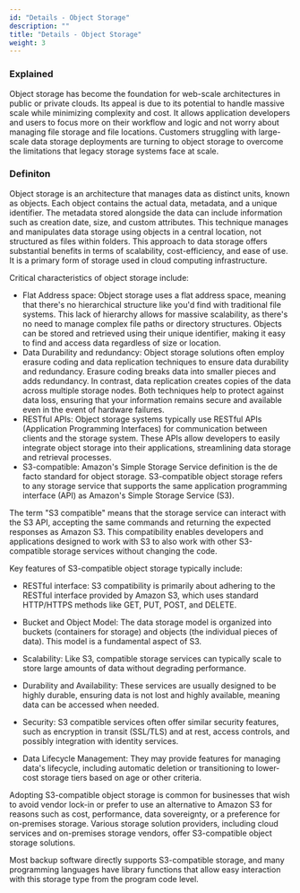 ```yaml
---
id: "Details - Object Storage"
description: ""
title: "Details - Object Storage"
weight: 3
---
```


### **Explained**

Object storage has become the foundation for web-scale architectures in public or private clouds. Its appeal is due to its potential to handle massive scale while minimizing complexity and cost. It allows application developers and users to focus more on their workflow and logic and not worry about managing file storage and file locations. Customers struggling with large-scale data storage deployments are turning to object storage to overcome the limitations that legacy storage systems face at scale.

### **Definiton**

Object storage is an architecture that manages data as distinct units, known as objects. Each object contains the actual data, metadata, and a unique identifier. The metadata stored alongside the data can include information such as creation date, size, and custom attributes. This technique manages and manipulates data storage using objects in a central location, not structured as files within folders. This approach to data storage offers substantial benefits in terms of scalability, cost-efficiency, and ease of use. It is a primary form of storage used in cloud computing infrastructure.

Critical characteristics of object storage include:

- Flat Address space: Object storage uses a flat address space, meaning that there's no hierarchical structure like you'd find with traditional file systems. This lack of hierarchy allows for massive scalability, as there's no need to manage complex file paths or directory structures. Objects can be stored and retrieved using their unique identifier, making it easy to find and access data regardless of size or location.
- Data Durability and redundancy: Object storage solutions often employ erasure coding and data replication techniques to ensure data durability and redundancy. Erasure coding breaks data into smaller pieces and adds redundancy. In contrast, data replication creates copies of the data across multiple storage nodes. Both techniques help to protect against data loss, ensuring that your information remains secure and available even in the event of hardware failures.
- RESTful APIs: Object storage systems typically use RESTful APIs (Application Programming Interfaces) for communication between clients and the storage system. These APIs allow developers to easily integrate object storage into their applications, streamlining data storage and retrieval processes.
- S3-compatible: Amazon's Simple Storage Service definition is the de facto standard for object storage. S3-compatible object storage refers to any storage service that supports the same application programming interface (API) as Amazon's Simple Storage Service (S3).

The term "S3 compatible" means that the storage service can interact with the S3 API, accepting the same commands and returning the expected responses as Amazon S3. This compatibility enables developers and applications designed to work with S3 to also work with other S3-compatible storage services without changing the code.

Key features of S3-compatible object storage typically include:

- RESTful interface: S3 compatibility is primarily about adhering to the RESTful interface provided by Amazon S3, which uses standard HTTP/HTTPS methods like GET, PUT, POST, and DELETE.

- Bucket and Object Model: The data storage model is organized into buckets (containers for storage) and objects (the individual pieces of data). This model is a fundamental aspect of S3.

- Scalability: Like S3, compatible storage services can typically scale to store large amounts of data without degrading performance.

- Durability and Availability: These services are usually designed to be highly durable, ensuring data is not lost and highly available, meaning data can be accessed when needed.

- Security: S3 compatible services often offer similar security features, such as encryption in transit (SSL/TLS) and at rest, access controls, and possibly integration with identity services.

- Data Lifecycle Management: They may provide features for managing data's lifecycle, including automatic deletion or transitioning to lower-cost storage tiers based on age or other criteria.

Adopting S3-compatible object storage is common for businesses that wish to avoid vendor lock-in or prefer to use an alternative to Amazon S3 for reasons such as cost, performance, data sovereignty, or a preference for on-premises storage. Various storage solution providers, including cloud services and on-premises storage vendors, offer S3-compatible object storage solutions.

Most backup software directly supports S3-compatible storage, and many programming languages have library functions that allow easy interaction with this storage type from the program code level.
